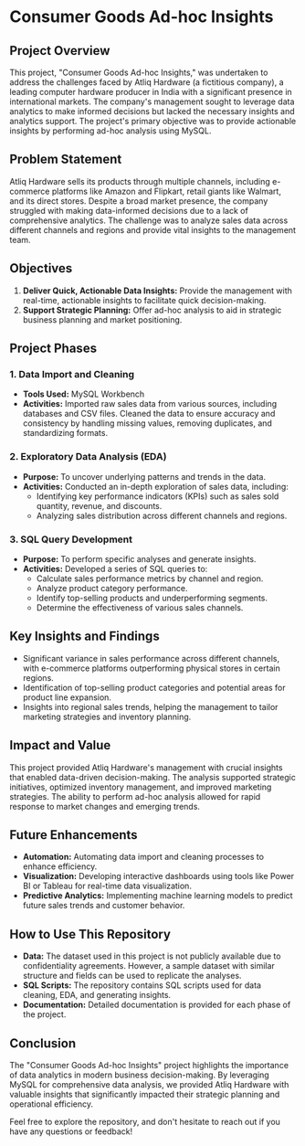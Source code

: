 # Consumer Goods Ad-hoc Insights

## Project Overview
This project, "Consumer Goods Ad-hoc Insights," was undertaken to address the challenges faced by Atliq Hardware (a fictitious company), a leading computer hardware producer in India with a significant presence in international markets. The company's management sought to leverage data analytics to make informed decisions but lacked the necessary insights and analytics support. The project's primary objective was to provide actionable insights by performing ad-hoc analysis using MySQL.

## Problem Statement
Atliq Hardware sells its products through multiple channels, including e-commerce platforms like Amazon and Flipkart, retail giants like Walmart, and its direct stores. Despite a broad market presence, the company struggled with making data-informed decisions due to a lack of comprehensive analytics. The challenge was to analyze sales data across different channels and regions and provide vital insights to the management team.

## Objectives
1. **Deliver Quick, Actionable Data Insights:** Provide the management with real-time, actionable insights to facilitate quick decision-making.
2. **Support Strategic Planning:** Offer ad-hoc analysis to aid in strategic business planning and market positioning.

## Project Phases

### 1. Data Import and Cleaning
- **Tools Used:** MySQL Workbench
- **Activities:** Imported raw sales data from various sources, including databases and CSV files. Cleaned the data to ensure accuracy and consistency by handling missing values, removing duplicates, and standardizing formats.

### 2. Exploratory Data Analysis (EDA)
- **Purpose:** To uncover underlying patterns and trends in the data.
- **Activities:** Conducted an in-depth exploration of sales data, including:
  - Identifying key performance indicators (KPIs) such as sales sold quantity, revenue, and discounts.
  - Analyzing sales distribution across different channels and regions.

### 3. SQL Query Development
- **Purpose:** To perform specific analyses and generate insights.
- **Activities:** Developed a series of SQL queries to:
  - Calculate sales performance metrics by channel and region.
  - Analyze product category performance.
  - Identify top-selling products and underperforming segments.
  - Determine the effectiveness of various sales channels.

## Key Insights and Findings
- Significant variance in sales performance across different channels, with e-commerce platforms outperforming physical stores in certain regions.
- Identification of top-selling product categories and potential areas for product line expansion.
- Insights into regional sales trends, helping the management to tailor marketing strategies and inventory planning.

## Impact and Value
This project provided Atliq Hardware's management with crucial insights that enabled data-driven decision-making. The analysis supported strategic initiatives, optimized inventory management, and improved marketing strategies. The ability to perform ad-hoc analysis allowed for rapid response to market changes and emerging trends.

## Future Enhancements
- **Automation:** Automating data import and cleaning processes to enhance efficiency.
- **Visualization:** Developing interactive dashboards using tools like Power BI or Tableau for real-time data visualization.
- **Predictive Analytics:** Implementing machine learning models to predict future sales trends and customer behavior.

## How to Use This Repository
- **Data:** The dataset used in this project is not publicly available due to confidentiality agreements. However, a sample dataset with similar structure and fields can be used to replicate the analyses.
- **SQL Scripts:** The repository contains SQL scripts used for data cleaning, EDA, and generating insights.
- **Documentation:** Detailed documentation is provided for each phase of the project.

## Conclusion
The "Consumer Goods Ad-hoc Insights" project highlights the importance of data analytics in modern business decision-making. By leveraging MySQL for comprehensive data analysis, we provided Atliq Hardware with valuable insights that significantly impacted their strategic planning and operational efficiency.

Feel free to explore the repository, and don't hesitate to reach out if you have any questions or feedback!
